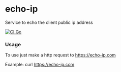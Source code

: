 # echo-ip
Service to echo the client public ip address

[![CI Go](https://github.com/FlavioCFOliveira/echoip/actions/workflows/go.yml/badge.svg?branch=main)](https://github.com/FlavioCFOliveira/echoip/actions/workflows/go.yml)

### Usage
To use just make a http request to https://echo-ip.com

Example: curl https://echo-ip.com